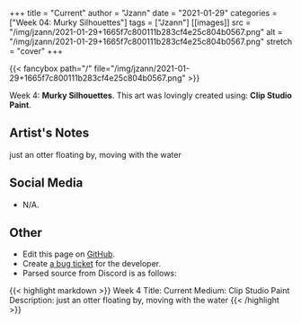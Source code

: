 +++
title =       "Current"
author =      "Jzann"
date =        "2021-01-29"
categories =  ["Week 04: Murky Silhouettes"]
tags =        ["Jzann"]
[[images]]
                      src = "/img/jzann/2021-01-29+1665f7c800111b283cf4e25c804b0567.png"
                      alt = "/img/jzann/2021-01-29+1665f7c800111b283cf4e25c804b0567.png"
                      stretch = "cover"
+++


{{< fancybox path="/" file="/img/jzann/2021-01-29+1665f7c800111b283cf4e25c804b0567.png" >}}


Week 4: **Murky Silhouettes**. This art was lovingly created using: **Clip Studio Paint**.

## Artist's Notes

just an otter floating by, moving with the water

## Social Media

- N/A.

## Other

- Edit this page on [GitHub](https://github.com/teaminkling/web-refresh/edit/main/blog/content/blog/jzann-week-4-222a.md).
- Create [a bug ticket](https://github.com/teaminkling/web-refresh/issues/new?assignees=&labels=bug&template=problem-report.md&title=) for the developer.
- Parsed source from Discord is as follows:

{{< highlight markdown >}}
Week 4
Title: Current
Medium: Clip Studio Paint
Description: just an otter floating by, moving with the water
{{< /highlight >}}